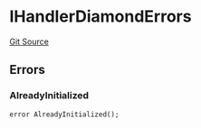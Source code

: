 # IHandlerDiamondErrors
[Git Source](https://github.com/thrackle-io/tron/blob/d9139140f50076b996b790d1128c5e2182de1d13/src/common/IErrors.sol)


## Errors
### AlreadyInitialized

```solidity
error AlreadyInitialized();
```

